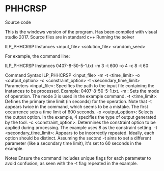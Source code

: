 # PHHCRSP

Source code

This is the windows version of the program. Has been compiled with visual studio 2017. Source files are in standard c++
Running the solver

ILP_PHHCRSP	Instances <input_file> <solution_file> <timeout> <random_seed>

For example, the command line:

ILP_PHHCRSP	Instances 0407-8-50-5-1.txt -m 3 -t 600 -o 4 -c 8 -t 60 

Command Syntax
ILP_PHHCRSP <input_file> -m <mode> -t <time_limit> -o <output_option> -c <constraint_option> -t <secondary_time_limit>
Parameters
<input_file>: Specifies the path to the input file containing the instances to be processed. Example: 0407-8-50-5-1.txt.
-m <mode>: Sets the mode of operation. The mode 3 is used in the example command.
-t <time_limit>: Defines the primary time limit (in seconds) for the operation. Note that -t appears twice in the command, which seems to be a mistake. The first occurrence sets a time limit of 600 seconds.
-o <output_option>: Selects the output option. In the example, 4 specifies the type of output generated by the tool.
-c <constraint_option>: Determines the constraint option to be applied during processing. The example uses 8 as the constraint setting.
-t <secondary_time_limit>: Appears to be incorrectly repeated. Ideally, each option should be distinct. Assuming the second -t aims to set a different parameter (like a secondary time limit), it's set to 60 seconds in the example.

Notes
Ensure the command includes unique flags for each parameter to avoid confusion, as seen with the -t flag repeated in the example.

